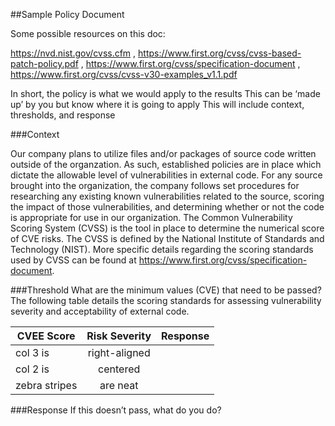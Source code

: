 ##Sample Policy Document

Some possible resources  on this doc:

https://nvd.nist.gov/cvss.cfm , https://www.first.org/cvss/cvss-based-patch-policy.pdf , https://www.first.org/cvss/specification-document , https://www.first.org/cvss/cvss-v30-examples_v1.1.pdf

In short, the policy is what we would apply to the results
	This can be ‘made up’ by you but know where it is going to apply
	This will include context, thresholds, and response

###Context

Our company plans to utilize files and/or packages of source code written outside of the organzation. As such, established policies are in place which dictate the allowable level of vulnerabilities in external code. For any source brought into the organization, the company follows set procedures for researching any existing known vulnerabilities related to the source, scoring the impact of those vulnerabilities, and determining whether or not the code is appropriate for use in our organization. The Common Vulnerability Scoring System (CVSS) is the tool in place to determine the numerical score of CVE risks. The CVSS is defined by the National Institute of Standards and Technology (NIST). More specific details regarding the scoring standards used by CVSS can be found at https://www.first.org/cvss/specification-document.

###Threshold
What are the minimum values (CVE) that need to be passed? 
The following table details the scoring standards for assessing vulnerability severity and acceptability of external code.

| CVEE Score    | Risk Severity | Response  |
| ------------- |:-------------:| ---------:|
| col 3 is      | right-aligned |           |
| col 2 is      | centered      |           |
| zebra stripes | are neat      |           |

###Response
If this doesn’t pass, what do you do? 
